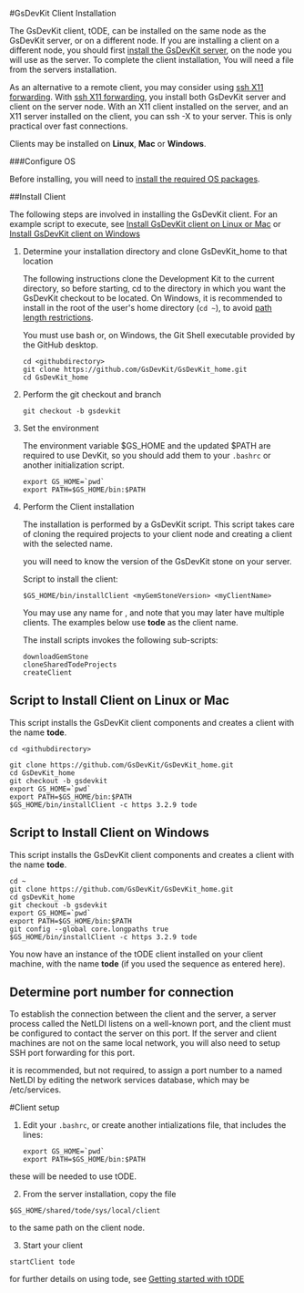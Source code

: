 #GsDevKit Client Installation

The GsDevKit client, tODE, can be installed on the same node as the GsDevKit server, or on a different node.  If you are installing a client on a different node, you should first [install the GsDevKit server][1], on the node you will use as the server.  To complete the client installation, You will need a file from the servers installation.

As an alternative to a remote client, you may consider using [ssh X11 forwarding][4]. 
With [ssh X11 forwarding][4], you install both GsDevKit server and client on the server node.  With an X11 client installed on the server, and an X11 server installed on the client, you can ssh -X to your server.  This is only practical over fast connections.

Clients may be installed on **Linux**, **Mac** or **Windows**. 

###Configure OS

Before installing, you will need to [install the required OS packages][2].  


##Install Client

The following steps are involved in installing the GsDevKit client. For an example script to execute, see [Install GsDevKit client on Linux or Mac](#script-to-install-client) or [Install GsDevKit client on Windows](#script-to-install-client-on-windows)

1. Determine your installation directory and clone GsDevKit_home to that location

   The following instructions clone the Development Kit to the current directory, so before starting, cd to the directory in which you want the GsDevKit checkout to be located.  On Windows, it is recommended to install in the root of the user's home directory (`cd ~`), to avoid [path length restrictions][3].
   
   You must use bash or, on Windows, the Git Shell executable provided by the GitHub desktop.

   ```
   cd <githubdirectory>
   git clone https://github.com/GsDevKit/GsDevKit_home.git
   cd GsDevKit_home
   ```

2. Perform the git checkout and branch
   ```
   git checkout -b gsdevkit
   ```

3. Set the environment

   The environment variable $GS_HOME and the updated $PATH are required to use DevKit, so you should add them to your `.bashrc` or another initialization script.
   ```
   export GS_HOME=`pwd`
   export PATH=$GS_HOME/bin:$PATH
   ```

4. Perform the Client installation
   
    The installation is performed by a GsDevKit script.  This script takes care of cloning the required projects to your client node and creating a client with the selected name.  

   you will need to know the version of the GsDevKit stone on your server.

   Script to install the client:
   ```
   $GS_HOME/bin/installClient <myGemStoneVersion> <myClientName>
   ```
   You may use any name for <myClientName>, and note that you may later have multiple clients. The examples below use  **tode** as the client name.

   The install scripts invokes the following sub-scripts:
   ```
   downloadGemStone
   cloneSharedTodeProjects
   createClient 
   ```

## Script to Install Client on Linux or Mac

This script installs the GsDevKit client components and creates a client with the name **tode**.

 ```
cd <githubdirectory>

git clone https://github.com/GsDevKit/GsDevKit_home.git
cd GsDevKit_home
git checkout -b gsdevkit
export GS_HOME=`pwd`
export PATH=$GS_HOME/bin:$PATH
$GS_HOME/bin/installClient -c https 3.2.9 tode
 ```

## Script to Install Client on Windows

This script installs the GsDevKit client components and creates a client with the name **tode**.


 ```
cd ~
git clone https://github.com/GsDevKit/GsDevKit_home.git
cd gsDevKit_home
git checkout -b gsdevkit
export GS_HOME=`pwd`
export PATH=$GS_HOME/bin:$PATH
git config --global core.longpaths true   
$GS_HOME/bin/installClient -c https 3.2.9 tode

 ```
You now have an instance of the tODE client installed on your client machine, with the name **tode** (if you used the sequence as entered here).  

## Determine port number for connection

To establish the connection between the client and the server, a server process called the NetLDI listens on a well-known port, and the client must be configured to contact the server on  this port.  If the server and client  machines are not on the same local network, you will also need to setup SSH port forwarding for this port.

it is recommended, but not required, to assign a port number to a named NetLDI by editing the network services database, which may be /etc/services.  


#Client setup

1. Edit your `.bashrc`, or create another intializations file, that includes the lines:

   ```
   export GS_HOME=`pwd`
   export PATH=$GS_HOME/bin:$PATH
   ```

these  will be needed to use tODE.

2.  From the server installation, copy the file

   `$GS_HOME/shared/tode/sys/local/client`

   to the same path on the client node.

3.  Start your client

   ```
   startClient tode 
   ```

   for further details on using tode, see [Getting started with tODE][5]







[1]: ./installDevKitServer.md
[2]: ./osPrereqs/configureOS.md
[3]:  https://github.com/git-for-windows/git/wiki/Git-cannot-create-a-file-or-directory-with-a-long-path
[4]: x11ForwardingForRemoteDisplays.md#x11-forwarding-for-remote-servers
[5]: gettingStartedWithTode.md



